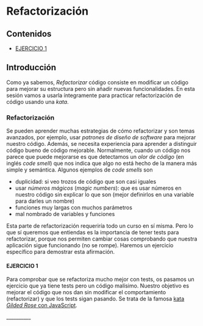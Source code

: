 # Refactorización

## Contenidos

<!-- TOC depthFrom:4 depthTo:4 -->

- [EJERCICIO 1](#ejercicio-1)

<!-- /TOC -->

## Introducción

Como ya sabemos, _Refactorizar_ código consiste en modificar un código para mejorar su estructura pero sin añadir nuevas funcionalidades. En esta sesión vamos a usarla íntegramente para practicar refactorización de código usando una _kata_.

### Refactorización

Se pueden aprender muchas estrategias de cómo refactorizar y son temas avanzados, por ejemplo, usar _patrones de diseño de software_ para mejorar nuestro código. Además, se necesita experiencia para aprender a distinguir código bueno de código mejorable. Normalmente, cuando un código nos parece que puede mejorarse es que detectamos un _olor de código_ (en inglés _code smell_) que nos indica que algo no está hecho de la manera más simple y semántica. Algunos ejemplos de _code smells_ son

- duplicidad: si veo trozos de código que son casi iguales
- usar _números mágicos_ (_magic numbers_): que es usar números en nuestro código sin explicar lo que son (mejor definirlos en una variable para darles un nombre)
- funciones muy largas con muchos parámetros
- mal nombrado de variables y funciones

Esta parte de refactorización requeriría todo un curso en sí misma. Pero lo que sí queremos que entiendas es la importancia de tener tests para refactorizar, porque nos permiten cambiar cosas comprobando que nuestra aplicación sigue funcionando (no se rompe). Haremos un ejercicio específico para demostrar esta afirmación.

#### EJERCICIO 1

Para comprobar que se refactoriza mucho mejor con tests, os pasamos un ejercicio que ya tiene tests pero un código malísimo. Nuestro objetivo es mejorar el código que nos dan sin modificar el comportamiento (refactorizar) y que los tests sigan pasando. Se trata de la famosa [kata _Gilded Rose_ con JavaScript](https://github.com/gootyfer/gilded-rose-js-with-tests).

\_\_\_\_\_\_\_\_\_\_
